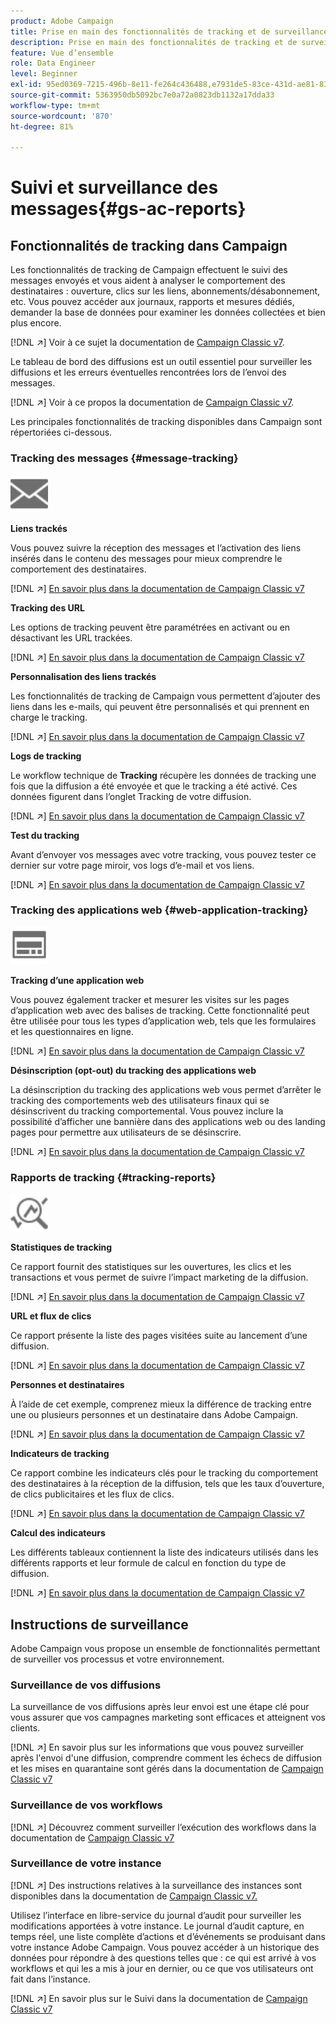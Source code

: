 ```yaml
---
product: Adobe Campaign
title: Prise en main des fonctionnalités de tracking et de surveillance
description: Prise en main des fonctionnalités de tracking et de surveillance
feature: Vue d’ensemble
role: Data Engineer
level: Beginner
exl-id: 95ed0369-7215-496b-8e11-fe264c436488,e7931de5-83ce-431d-ae81-83793d257550
source-git-commit: 5363950db5092bc7e0a72a0823db1132a17dda33
workflow-type: tm+mt
source-wordcount: '870'
ht-degree: 81%

---
```


# Suivi et surveillance des messages{#gs-ac-reports}

## Fonctionnalités de tracking dans Campaign

Les fonctionnalités de tracking de Campaign effectuent le suivi des messages envoyés et vous aident à analyser le comportement des destinataires : ouverture, clics sur les liens, abonnements/désabonnement, etc. Vous pouvez accéder aux journaux, rapports et mesures dédiés, demander la base de données pour examiner les données collectées et bien plus encore.

[!DNL :arrow_upper_right:]  Voir à ce sujet la documentation de  [Campaign Classic v7](https://experienceleague.adobe.com/docs/campaign-classic/using/getting-started/profile-management/editing-a-profile.html?lang=fr#tracking-tab).

Le tableau de bord des diffusions est un outil essentiel pour surveiller les diffusions et les erreurs éventuelles rencontrées lors de l’envoi des messages.

[!DNL :arrow_upper_right:] Voir à ce propos la documentation de  [Campaign Classic v7](https://experienceleague.adobe.com/docs/campaign-classic/using/sending-messages/monitoring-deliveries/delivery-dashboard.html?lang=fr#sending-messages).

Les principales fonctionnalités de tracking disponibles dans Campaign sont répertoriées ci-dessous.

### Tracking des messages {#message-tracking}

<img src="assets/do-not-localize/icon-message-tracking.svg" width="60px">

**Liens trackés**

Vous pouvez suivre la réception des messages et l’activation des liens insérés dans le contenu des messages pour mieux comprendre le comportement des destinataires.

[!DNL :arrow_upper_right:] [En savoir plus dans la documentation de Campaign Classic v7](https://experienceleague.adobe.com/docs/campaign-classic/using/sending-messages/tracking-messages/how-to-configure-tracked-links.html?lang=fr#sending-messages)

**Tracking des URL**

Les options de tracking peuvent être paramétrées en activant ou en désactivant les URL trackées.

[!DNL :arrow_upper_right:] [En savoir plus dans la documentation de Campaign Classic v7](https://experienceleague.adobe.com/docs/campaign-classic/using/sending-messages/tracking-messages/personalizing-url-tracking.html?lang=fr#sending-messages)


**Personnalisation des liens trackés**

Les fonctionnalités de tracking de Campaign vous permettent d’ajouter des liens dans les e-mails, qui peuvent être personnalisés et qui prennent en charge le tracking.

[!DNL :arrow_upper_right:] [En savoir plus dans la documentation de Campaign Classic v7](https://experienceleague.adobe.com/docs/campaign-classic/using/sending-messages/tracking-messages/tracking-personalized-links/tracking-personalized-links.html?lang=fr#sending-messages)

**Logs de tracking**

Le workflow technique de **Tracking** récupère les données de tracking une fois que la diffusion a été envoyée et que le tracking a été activé. Ces données figurent dans l’onglet Tracking de votre diffusion.

[!DNL :arrow_upper_right:] [En savoir plus dans la documentation de Campaign Classic v7](https://experienceleague.adobe.com/docs/campaign-classic/using/sending-messages/tracking-messages/accessing-the-tracking-logs.html?lang=fr#sending-messages)

**Test du tracking**

Avant d’envoyer vos messages avec votre tracking, vous pouvez tester ce dernier sur votre page miroir, vos logs d’e-mail et vos liens.

[!DNL :arrow_upper_right:] [En savoir plus dans la documentation de Campaign Classic v7](https://experienceleague.adobe.com/docs/campaign-classic/using/sending-messages/tracking-messages/testing-tracking.html?lang=fr#sending-messages)

### Tracking des applications web {#web-application-tracking}

<img src="assets/do-not-localize/icon-web-app.svg" width="60px">

**Tracking d’une application web**

Vous pouvez également tracker et mesurer les visites sur les pages d’application web avec des balises de tracking. Cette fonctionnalité peut être utilisée pour tous les types d’application web, tels que les formulaires et les questionnaires en ligne.

[!DNL :arrow_upper_right:] [En savoir plus dans la documentation de Campaign Classic v7](https://experienceleague.adobe.com/docs/campaign-classic/using/designing-content/web-applications/tracking-a-web-application.html?lang=fr#designing-content)

**Désinscription (opt-out) du tracking des applications web**

La désinscription du tracking des applications web vous permet d’arrêter le tracking des comportements web des utilisateurs finaux qui se désinscrivent du tracking comportemental. Vous pouvez inclure la possibilité d’afficher une bannière dans des applications web ou des landing pages pour permettre aux utilisateurs de se désinscrire.

[!DNL :arrow_upper_right:] [En savoir plus dans la documentation de Campaign Classic v7](https://experienceleague.adobe.com/docs/campaign-classic/using/designing-content/web-applications/web-application-tracking-opt-out.html?lang=fr#designing-content)

### Rapports de tracking {#tracking-reports}

<img src="assets/do-not-localize/icon_monitor.svg" width="60px">

**Statistiques de tracking**

Ce rapport fournit des statistiques sur les ouvertures, les clics et les transactions et vous permet de suivre l’impact marketing de la diffusion.

[!DNL :arrow_upper_right:] [En savoir plus dans la documentation de Campaign Classic v7](https://experienceleague.adobe.com/docs/campaign-classic/using/sending-messages/tracking-messages/about-message-tracking.html?lang=fr#tracking-reports)

**URL et flux de clics**

Ce rapport présente la liste des pages visitées suite au lancement d’une diffusion.

[!DNL :arrow_upper_right:] [En savoir plus dans la documentation de Campaign Classic v7](https://experienceleague.adobe.com/docs/campaign-classic/using/reporting/reports-on-deliveries/delivery-reports.html?lang=fr#urls-and-click-streams)

**Personnes et destinataires**

À l’aide de cet exemple, comprenez mieux la différence de tracking entre une ou plusieurs personnes et un destinataire dans Adobe Campaign.

[!DNL :arrow_upper_right:] [En savoir plus dans la documentation de Campaign Classic v7](https://experienceleague.adobe.com/docs/campaign-classic/using/reporting/reports-on-deliveries/person-people-recipients.html?lang=fr#reporting)

**Indicateurs de tracking**

Ce rapport combine les indicateurs clés pour le tracking du comportement des destinataires à la réception de la diffusion, tels que les taux d’ouverture, de clics publicitaires et les flux de clics.

[!DNL :arrow_upper_right:] [En savoir plus dans la documentation de Campaign Classic v7](https://experienceleague.adobe.com/docs/campaign-classic/using/reporting/reports-on-deliveries/delivery-reports.html?lang=fr#reporting)

**Calcul des indicateurs**

Les différents tableaux contiennent la liste des indicateurs utilisés dans les différents rapports et leur formule de calcul en fonction du type de diffusion.

[!DNL :arrow_upper_right:] [En savoir plus dans la documentation de Campaign Classic v7](https://experienceleague.adobe.com/docs/campaign-classic/using/reporting/reports-on-deliveries/indicator-calculation.html?lang=fr#reporting)

## Instructions de surveillance

Adobe Campaign vous propose un ensemble de fonctionnalités permettant de surveiller vos processus et votre environnement.

### Surveillance de vos diffusions

La surveillance de vos diffusions après leur envoi est une étape clé pour vous assurer que vos campagnes marketing sont efficaces et atteignent vos clients.

[!DNL :arrow_upper_right:] En savoir plus sur les informations que vous pouvez surveiller après l&#39;envoi d&#39;une diffusion, comprendre comment les échecs de diffusion et les mises en quarantaine sont gérés dans la documentation de  [Campaign Classic v7](https://experienceleague.adobe.com/docs/campaign-classic/using/sending-messages/monitoring-deliveries/about-delivery-monitoring.html?lang=fr#sending-messages)

### Surveillance de vos workflows

[!DNL :arrow_upper_right:] Découvrez comment surveiller l’exécution des workflows dans la documentation de   [Campaign Classic v7](https://experienceleague.adobe.com/docs/campaign-classic/using/automating-with-workflows/monitoring-workflows/monitoring-workflow-execution.html?lang=fr#automating-with-workflows)

### Surveillance de votre instance

[!DNL :arrow_upper_right:] Des instructions relatives à la surveillance des instances sont disponibles dans la documentation de  [Campaign Classic v7.](https://experienceleague.adobe.com/docs/campaign-classic/using/monitoring-campaign-classic/introduction/monitoring-guidelines.html?lang=fr#monitoring-campaign-classic)

Utilisez l’interface en libre-service du journal d’audit pour surveiller les modifications apportées à votre instance. Le journal d’audit capture, en temps réel, une liste complète d’actions et d’événements se produisant dans votre instance Adobe Campaign. Vous pouvez accéder à un historique des données pour répondre à des questions telles que : ce qui est arrivé à vos workflows et qui les a mis à jour en dernier, ou ce que vos utilisateurs ont fait dans l’instance.

[!DNL :arrow_upper_right:] En savoir plus sur le Suivi dans la documentation de   [Campaign Classic v7](https://experienceleague.adobe.com/docs/campaign-classic/using/monitoring-campaign-classic/production-procedures/audit-trail.html?lang=fr#accessing-audit-trail)
